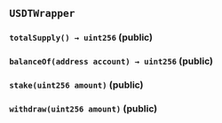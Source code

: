 ## `USDTWrapper`






### `totalSupply() → uint256` (public)





### `balanceOf(address account) → uint256` (public)





### `stake(uint256 amount)` (public)





### `withdraw(uint256 amount)` (public)






